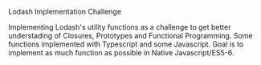 Lodash Implementation Challenge


Implementing Lodash's utility functions as a challenge to get better understading of Closures, Prototypes and Functional Programming. Some functions implemented with Typescript and some Javascript. Goal is to implement as much function as possible in Native Javascript/ES5-6.
